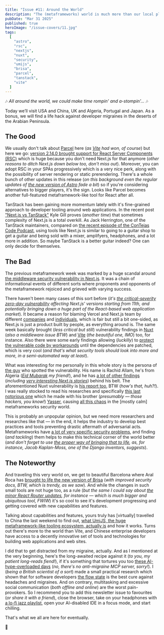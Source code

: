 ```yaml
---
title: "Issue #11: Around the World"
description: "The (metaframeworks) world is much more than our local place. Let's explore the backwoods and the wilderness of the technology."
pubDate: "Mar 31 2025"
published: true
heroImage: "/issue-covers/11.jpg"
tags:
  [
    "astro",
    "rsc",
    "nextjs",
    "nuxt",
    "security",
    "umijs",
    "brisa",
    "parcel",
    "tanstack",
    "vite"
  ]
---
```


🎶 _All around the world, we could make time rompin' and a-stompin'..._ 🎶

Today we’ll visit USA and China, UK and Algeria, Portugal and Japan. As a bonus, we will find a life hack against developer migraines in the deserts of the Arabian Peninsula.

## The Good

We usually don't talk about [Parcel](https://parceljs.org) here (_as [Vite](https://vite.dev) had won, of course_) but here we go: [version 2.14.0 brought support for React Server Components (RSC)](https://parceljs.org/blog/v2-14-0) which is huge because you don't need Next.js for that anymore (_other reasons to ditch Next.js down below too, don't miss out_). Moreover, you can adopt RSC in your SPAs progressively which is a very nice perk, along with the possibility of server rendering or static prerendering. There's a whole bunch of other updates in this release (_on this background even the regular updates of [the new version of Astro](https://astro.build/blog/astro-550/) fade a bit_) so if you're considering alternatives to bigger players, it's the sign. Looks like Parcel becomes another full-featured metaframework-like tool for React after all.

TanStack has been gaining more momentum lately with it's fine-grained approach to developer tooling around web applications. In the recent post ["Next.js vs TanStack"](https://www.kylegill.com/essays/next-vs-tanstack/) Kyle Gill proves (_another time_) that sometimes complexity of Next.js is a total overkill. As Jack Herrington, one of the TanStack maintainers, compared on [the recent episode of the ConTejas Code Podcast](https://podcasts.apple.com/nz/podcast/jack-herrington-model-context-protocol-mcp-growing/id1731855333?i=1000698551942), using tools like Next.js is similar to going to a guitar shop to get a guitar and being sold with a mixer, amplifyers, headphones, and a lot more in addition. So maybe TanStack is a better guitar indeed? One can only decide for themselves.

## The Bad

The previous metaframework week was marked by a huge scandal around [the middleware security vulnerability in Next.js](https://nextjs.org/blog/cve-2025-29927). It was a chain of informational events of different sorts where proponents and opponents of the metaframework rejoiced and grieved with varying success.

There haven't been many cases of this sort before (_it's [the critical-severity zero-day vulnerability](https://github.com/advisories/GHSA-f82v-jwr5-mffw) affecting Next.js' versions starting from 11th, and potentially bringing down a huge part of the React-based web application market_). It became a reason for blaming Vercel and Next.js team by different [companies](https://www.netlify.com/blog/how-we-run-nextjs/) and [individuals](https://eduardoboucas.com/posts/2025-03-25-you-should-know-this-before-choosing-nextjs/), which is fair but still a bit one-sided, as Next.js is just a product built by people, as everything around is. The same week basically brought (_less critical but still_) vulnerability findings in [Nuxt](https://bsky.app/profile/danielroe.dev/post/3lkr3fpk3fk25) (_also a middleware issue BTW_) and [Vite](https://github.com/vitejs/vite/security/advisories/GHSA-x574-m823-4x7w) (_the beautiful one, IMO_) too, for instance. Also there were some early findings allowing (_luckilly_) to [protect the vulnerable code by workarounds](https://projectdiscovery.io/blog/nextjs-middleware-authorization-bypass#workaround-for-unpatched-versions) until the dependencies are patched, which is very cool (_and that's what security tools should look into more and more, in a semi-automated way at least_).

What was interesting for me personally in this whole story is the persona of [the guy](https://x.com/zhero___) who spotted the vulnerability. His name is Rachid Allam, he's from Algeria (_[Eid Mubarak](https://en.wikipedia.org/wiki/Eid_Mubarak) my friend!_), and he has [a lot of other findings](https://zhero-web-sec.github.io/research-and-things/) (_including [very interesting Next.js stories](https://zhero-web-sec.github.io/research-and-things/nextjs-cache-and-chains-the-stale-elixir)_) behind his belt. The aforementioned Nuxt vulnerability is [his report too](https://zhero-web-sec.github.io/research-and-things/nuxt-show-me-your-payload), BTW (_how's that, huh?!_). I was really stocked to read his researches and specifically [this last notorious one](https://zhero-web-sec.github.io/research-and-things/nextjs-and-the-corrupt-middleware) which he made with his brother (_presumably — those hackers, you know!_) [Yasser](https://x.com/inzo____), causing [all this chaos](https://vercel.com/blog/postmortem-on-next-js-middleware-bypass) in the [mostly calm] metaframeworks security world.

This is probably an unpopular opinion, but we need more researchers and researches like that — in the end, it helps the industry to develop best practices and tools preventing drastic aftermath of adversarial acts. Metaframeworks have [a lot of very specific security problems](https://www.reddit.com/r/sveltejs/comments/1jf4yh8/how_to_secure_api_endpoints_from_direct_access/), and finding (_and tackling_) them helps to make this technical corner of the world better (_and don't forget to use [the proper way of bringing that to life](https://jacobian.org/2025/mar/27/reporting-security-issues-in-oss/), as, for instance, Jacob Kaplan-Moss, one of the Django inventors, suggests_).

## The Noteworthy

And traveling this very world on, we get to beautiful Barcelona where Aral Roca has [brought to life the new version of Brisa](https://brisa.build/blog/brisa-0.2.9) (_with improved security docs, BTW, which is trendy, as we saw_). And while the changes in such small tools are not huge too, as a rule (_but the same I could say about [the minor React Router updates](https://github.com/remix-run/react-router/blob/main/CHANGELOG.md#v740), for instance — which is much bigger and ubiquitous tool, FWIW_) it's so cool to see it's development progressing and getting covered with new capabilities and features.

Talking about capabilities and features, yours truly has [virtually] travelled to China the last weekend to find out, [what UmiJS, the huge metaframework-like tooling ecosystem, actually is](https://dev.to/fyodorio/umijs-the-shaolin-of-web-frameworks-55d8) and how it works. Turns out there's more to the world than Vite, and Chinese enterprise developers have access to a decently innovative set of tools and technologies for building web applications and web sites.

I did that to get distracted from my migraine, actually. And as I mentioned at the very beginning, here's the long-awaited recipe against it (_to you, my patient long-reads fiend!_), if it's something that tortures you too [these AI-hype-overloaded days](https://bsky.app/profile/fyodor.io/post/3lkzv3palnc24) (_no, there's no anti-migraine MCP server, sorry!_). I (_being a British scientist of a sort_) made a small practical research which shown that for software developers [the flow state](<https://en.wikipedia.org/wiki/Flow_(psychology)#:~:text=Flow%20state%20theory%20suggests%20that,key%20determinant%20of%20learning%20success.>) is the best cure against headaches and migraines. And on contrary, multitasking and excessive social communication (_both offline and online_) are the worst pain-provokers. So I recommend you to add this newsletter issue to favourites (_or share it with a friend_), close the browser, take on your headphones with [a lo-fi jazz playlist](https://www.youtube.com/watch?v=-5R-aLmZ9Ps), open your AI-disabled IDE in a focus mode, and start chilling.

That's what we all are here for eventually.

👋
